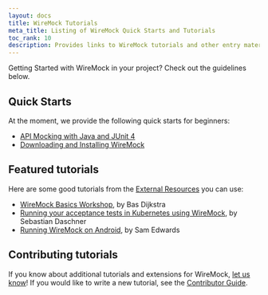```yaml
---
layout: docs
title: WireMock Tutorials
meta_title: Listing of WireMock Quick Starts and Tutorials
toc_rank: 10
description: Provides links to WireMock tutorials and other entry materials
---
```


Getting Started with WireMock in your project?
Check out the guidelines below.

## Quick Starts

At the moment, we provide the following quick starts for beginners:

- [API Mocking with Java and JUnit 4](./quickstart/java-junit.md)
- [Downloading and Installing WireMock](./download-and-installation.md)

<!-- TODO: Add standalone in Docker -->

## Featured tutorials

Here are some good tutorials from the [External Resources](../external-resources) you can use:

- [WireMock Basics Workshop](https://github.com/basdijkstra/wiremock-workshop), by Bas Dijkstra
- [Running your acceptance tests in Kubernetes using WireMock](https://blog.sebastian-daschner.com/entries/acceptance_tests_wiremock_kubernetes), by Sebastian Daschner
- [Running WireMock on Android](https://handstandsam.com/2016/01/30/running-wiremock-on-android/), by Sam Edwards

## Contributing tutorials

If you know about additional tutorials and extensions for WireMock,
[let us know](https://github.com/wiremock/wiremock.org/issues/new?assignees=&labels=documentation&template=3_documentation+copy.yml&title=Add%20Tutorial%20to%20listing)!
If you would like to write a new tutorial, see the [Contributor Guide](https://github.com/wiremock/community/tree/main/contributing#tutorials-and-guides).
